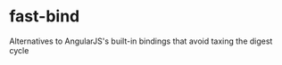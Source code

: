 fast-bind
=========

Alternatives to AngularJS's built-in bindings that avoid taxing the digest cycle
